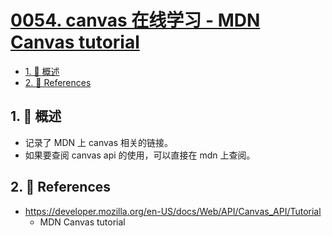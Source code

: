 # [0054. canvas 在线学习 - MDN Canvas tutorial](https://github.com/Tdahuyou/TNotes.canvas/tree/main/notes/0054.%20canvas%20%E5%9C%A8%E7%BA%BF%E5%AD%A6%E4%B9%A0%20-%20MDN%20Canvas%20tutorial)

<!-- region:toc -->

- [1. 📝 概述](#1--概述)
- [2. 🔗 References](#2--references)

<!-- endregion:toc -->

## 1. 📝 概述

- 记录了 MDN 上 canvas 相关的链接。
- 如果要查阅 canvas api 的使用，可以直接在 mdn 上查阅。

## 2. 🔗 References

- https://developer.mozilla.org/en-US/docs/Web/API/Canvas_API/Tutorial
  - MDN Canvas tutorial

